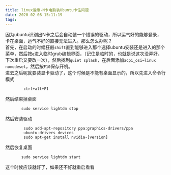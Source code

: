 ```yaml
---
title: linux运维-N卡电脑装Ubuntu卡住问题
date: 2020-02-08 15:11:19
tags:
---
```

因为ubuntu识别出N卡之后会自动装一个错误的驱动，所以运气好的能够登录，卡在桌面，运气不好的直接无法进入。那么怎么办呢？  
首先，在启动的时候狂敲`shift`直到能够进入那个选择ubuntu安装还是进入的那个菜单，然后按`e`进入临时grub编辑界面，（记住是临时的，也就是说这次没弄好，下次重启又要改一次），然后找到`quiet
splash`，在后面添加`acpi_osi=linux nomodeset`，然后按`F10`保存开机。  
进去之后呢就要装显卡驱动了，这个时候是不能有桌面显示的，所以先进入命令行模式

    
    
            ctrl+alt+F1
    

然后结束掉桌面

    
    
           sudo service lightdm stop
    

然后安装驱动

    
    
            sudo add-apt-repository ppa:graphics-drivers/ppa
            ubuntu-drivers devices
            sudo apt-get install nvidia-[version]
    

然后恢复桌面

    
    
           sudo service lightdm start
    

这个时候应该就好了，如果还不好就重启看看

